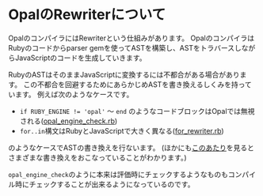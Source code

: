 # OpalのRewriterについて

OpalのコンパイラにはRewriterという仕組みがあります。
OpalのコンパイラはRubyのコードからparser gemを使ってASTを構築し、ASTをトラバースしながらJavaScriptのコードを生成していきます。

RubyのASTはそのままJavaScriptに変換するには不都合がある場合があります。
この不都合を回避するためにあらかじめASTを書き換えるしくみを持っています。
例えば次のようなケースです。

* `if RUBY_ENGINE != 'opal'` ～ `end` のようなコードブロックはOpalでは無視される([opal_engine_check.rb](https://github.com/opal/opal/blob/master/lib/opal/rewriters/opal_engine_check.rb))
* `for..in`構文はRubyとJavaScriptで大きく異なる([for_rewriter.rb](https://github.com/opal/opal/blob/master/lib/opal/rewriters/for_rewriter.rb))

のようなケースでASTの書き換えを行ないます。
(ほかにも[このあたり](https://github.com/opal/opal/blob/master/lib/opal/rewriter.rb#L43-L54)を見るとさまざまな書き換えをおこなっていることがわかります。)

`opal_engine_check`のように本来は評価時にチェックするようなものもコンパイル時にチェックすることが出来るようになっているのです。
